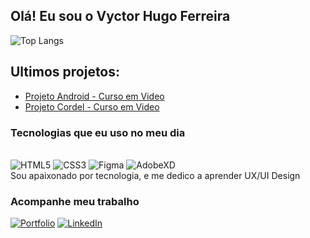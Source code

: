 
## Olá! Eu sou o Vyctor Hugo Ferreira

![Top Langs](https://github-readme-stats.vercel.app/api/top-langs/?username=VyctorFerreira&compact)

## Ultimos projetos:

- [Projeto Android - Curso em Video](https://vyctorferreira.github.io/projeto-android/) <br>
- [Projeto Cordel - Curso em Video](https://vyctorferreira.github.io/projeto-cordel/) <br>

### Tecnologias que eu uso no meu dia

<div style="display: inline_block"><br>
    <img alt="HTML5" src="https://img.shields.io/badge/HTML5-E34F26?style=for-the-badge&logo=html5&logoColor=white">
    <img alt="CSS3" src="https://img.shields.io/badge/CSS3-1572B6?style=for-the-badge&logo=css3&logoColor=white">
    <img alt="Figma" src="https://img.shields.io/badge/Figma-F24E1E?style=for-the-badge&logo=figma&logoColor=white">
    <img alt="AdobeXD" src="https://img.shields.io/badge/Adobe%20XD-470137?style=for-the-badge&logo=Adobe%20XD&logoColor=#FF61F6">
</div>
Sou apaixonado por tecnologia, e me dedico a aprender UX/UI Design

### Acompanhe meu trabalho

[![Portfolio](https://img.shields.io/badge/-Behance-blue?style=for-the-badge&logo=behance&logoColor=white)](https://www.behance.net/vyctorferreira)
[![LinkedIn](https://img.shields.io/badge/LinkedIn-0077B5?style=for-the-badge&logo=linkedin&logoColor=white)](https://www.linkedin.com/in/vyctorhugoferreira/)

